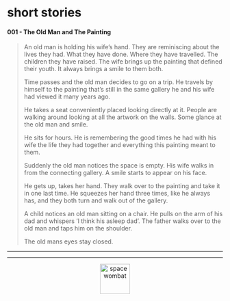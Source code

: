 # short stories

#### 001 - The Old Man and The Painting

>An old man is holding his wife’s hand. 
They are reminiscing about the lives they had. What they have done. Where they have travelled. The children they have raised. 
The wife brings up the painting that defined their youth. It always brings a smile to them both.
>
>Time passes and the old man decides to go on a trip. He travels by himself to the painting that’s still in the same gallery he and his wife had viewed it many years ago.
>
>He takes a seat conveniently placed looking directly at it. People are walking around looking at all the artwork on the walls. Some glance at the old man and smile.
>
>He sits for hours. He is remembering the good times he had with his wife the life they had together and everything this painting meant to them.
>
>Suddenly the old man notices the space is empty. His wife walks in from the connecting gallery. A smile starts to appear on his face.
>
>He gets up, takes her hand. They walk over to the painting and take it in one last time. He squeezes her hand three times, like he always has, and they both turn and walk out of the gallery.
>
>A child notices an old man sitting on a chair. He pulls on the arm of his dad and whispers ‘I think his asleep dad’.
The father walks over to the old man and taps him on the shoulder.
>
>The old mans eyes stay closed.

---

---
<p align="center">
  <img src="https://dorianbrennan.github.io/beginnings/images/logosmall.png" width="70" title="space wombat">
</p>
